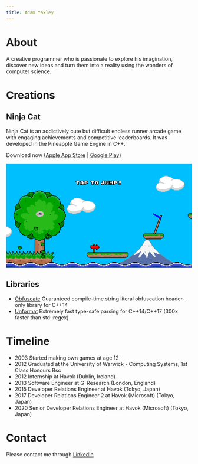 ```yaml
---
title: Adam Yaxley
---
```


# About
A creative programmer who is passionate to explore his imagination, discover new ideas and turn them into a reality using the wonders of computer science.

# Creations

## Ninja Cat
Ninja Cat is an addictively cute but difficult endless runner arcade game with engaging achievements and competitive leaderboards. It was developed in the Pineapple Game Engine in C++.

Download now ([Apple App Store](https://apps.apple.com/app/apple-store/id908844949?pt=95940764&ct=AdamYaxley&mt=8) | [Google Play](https://play.google.com/store/apps/details?id=com.pineapple.ninjacat))
<div style="align:center;">
  <a href="https://apps.apple.com/app/apple-store/id908844949?pt=95940764&ct=AdamYaxley&mt=8"><img src="./Images/ninjacat1.png" /></a>
</div>

## Libraries
 - [Obfuscate](./Obfuscate/) Guaranteed compile-time string literal obfuscation header-only library for C++14
 - [Unformat](./Unformat/) Extremely fast type-safe parsing for C++14/C++17 (300x faster than std::regex)

# Timeline
 - 2003 Started making own games at age 12
 - 2012 Graduated at the University of Warwick - Computing Systems, 1st Class Honours Bsc
 - 2012 Internship at Havok (Dublin, Ireland)
 - 2013 Software Engineer at G-Research (London, England)
 - 2015 Developer Relations Engineer at Havok (Tokyo, Japan)
 - 2017 Developer Relations Engineer 2 at Havok (Microsoft) (Tokyo, Japan)
 - 2020 Senior Developer Relations Engineer at Havok (Microsoft) (Tokyo, Japan)

# Contact
Please contact me through [LinkedIn](https://www.linkedin.com/in/adam-yaxley-53249442/)
